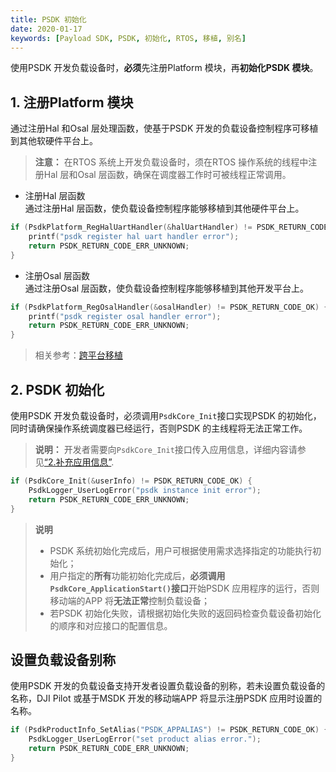 ```yaml
---
title: PSDK 初始化
date: 2020-01-17
keywords: [Payload SDK, PSDK, 初始化, RTOS, 移植, 别名]
---
```

使用PSDK 开发负载设备时，**必须**先注册Platform 模块，再**初始化PSDK 模块**。

## 1. 注册Platform 模块
通过注册Hal 和Osal 层处理函数，使基于PSDK 开发的负载设备控制程序可移植到其他软硬件平台上。

> **注意：** 在RTOS 系统上开发负载设备时，须在RTOS 操作系统的线程中注册Hal 层和Osal 层函数，确保在调度器工作时可被线程正常调用。

* 注册Hal 层函数     
通过注册Hal 层函数，使负载设备控制程序能够移植到其他硬件平台上。

```c
if (PsdkPlatform_RegHalUartHandler(&halUartHandler) != PSDK_RETURN_CODE_OK) {
    printf("psdk register hal uart handler error");
    return PSDK_RETURN_CODE_ERR_UNKNOWN;
}
```

* 注册Osal 层函数   
通过注册Osal 层函数，使负载设备控制程序能够移植到其他开发平台上。

```c
if (PsdkPlatform_RegOsalHandler(&osalHandler) != PSDK_RETURN_CODE_OK) {
    printf("psdk register osal handler error");
    return PSDK_RETURN_CODE_ERR_UNKNOWN;
}
```

> 相关参考：[跨平台移植](./transplant.html)

## 2. PSDK 初始化
使用PSDK 开发负载设备时，必须调用`PsdkCore_Init`接口实现PSDK 的初始化，同时请确保操作系统调度器已经运行，否则PSDK 的主线程将无法正常工作。   
>**说明：** 开发者需要向`PsdkCore_Init`接口传入应用信息，详细内容请参见[“2.补充应用信息”](../workflow/run-the-sample.html).

```c
if (PsdkCore_Init(&userInfo) != PSDK_RETURN_CODE_OK) {
    PsdkLogger_UserLogError("psdk instance init error");
    return PSDK_RETURN_CODE_ERR_UNKNOWN;
}
```

>**说明** 
> * PSDK 系统初始化完成后，用户可根据使用需求选择指定的功能执行初始化；
> * 用户指定的**所有**功能初始化完成后，<b>必须调用`PsdkCore_ApplicationStart()`接口</b>开始PSDK 应用程序的运行，否则移动端的APP 将<b>无法正常</b>控制负载设备；
> * 若PSDK 初始化失败，请根据初始化失败的返回码检查负载设备初始化的顺序和对应接口的配置信息。

## 设置负载设备别称
使用PSDK 开发的负载设备支持开发者设置负载设备的别称，若未设置负载设备的名称，DJI Pilot 或基于MSDK 开发的移动端APP 将显示注册PSDK 应用时设置的名称。

```c
if (PsdkProductInfo_SetAlias("PSDK_APPALIAS") != PSDK_RETURN_CODE_OK) {
    PsdkLogger_UserLogError("set product alias error.");
    return PSDK_RETURN_CODE_ERR_UNKNOWN;
}
```

